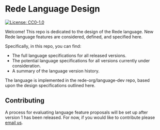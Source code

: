 # Rede Language Design

[![License: CC0-1.0](https://licensebuttons.net/l/zero/1.0/80x15.png)](http://creativecommons.org/publicdomain/zero/1.0/)

Welcome! This repo is dedicated to the design of the Rede language. New Rede language features are considered, defined, and specified here.

Specifically, in this repo, you can find:

- The full language specifications for all released versions.
- The potential language specifications for all versions currently under consideration.
- A summary of the language version history.

The language is implemented in the rede-org/language-dev repo, based upon the design specifications outlined here.

## Contributing

A process for evaluating language feature proposals will be set up after version 1 has been released. For now, if you would like to contribute please [email us](mailto:lucas@lucasstertz.com).
